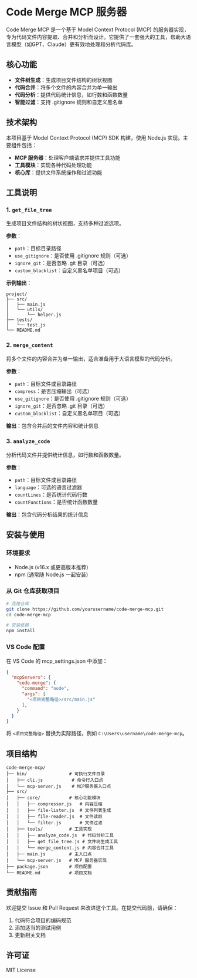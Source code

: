 # Code Merge MCP 服务器

Code Merge MCP 是一个基于 Model Context Protocol (MCP) 的服务器实现，专为代码文件内容提取、合并和分析而设计。它提供了一套强大的工具，帮助大语言模型（如GPT、Claude）更有效地处理和分析代码库。

## 核心功能

- **文件树生成**：生成项目文件结构的树状视图
- **代码合并**：将多个文件的内容合并为单一输出
- **代码分析**：提供代码统计信息，如行数和函数数量
- **智能过滤**：支持 .gitignore 规则和自定义黑名单

## 技术架构

本项目基于 Model Context Protocol (MCP) SDK 构建，使用 Node.js 实现。主要组件包括：

- **MCP 服务器**：处理客户端请求并提供工具功能
- **工具模块**：实现各种代码处理功能
- **核心库**：提供文件系统操作和过滤功能

## 工具说明

### 1. `get_file_tree`

生成项目文件结构的树状视图，支持多种过滤选项。

**参数**：
- `path`：目标目录路径
- `use_gitignore`：是否使用 .gitignore 规则（可选）
- `ignore_git`：是否忽略 .git 目录（可选）
- `custom_blacklist`：自定义黑名单项目（可选）

**示例输出**：
```
project/
├── src/
│   ├── main.js
│   └── utils/
│       └── helper.js
├── tests/
│   └── test.js
└── README.md
```

### 2. `merge_content`

将多个文件的内容合并为单一输出，适合准备用于大语言模型的代码分析。

**参数**：
- `path`：目标文件或目录路径
- `compress`：是否压缩输出（可选）
- `use_gitignore`：是否使用 .gitignore 规则（可选）
- `ignore_git`：是否忽略 .git 目录（可选）
- `custom_blacklist`：自定义黑名单项目（可选）

**输出**：包含合并后的文件内容和统计信息

### 3. `analyze_code`

分析代码文件并提供统计信息，如行数和函数数量。

**参数**：
- `path`：目标文件或目录路径
- `language`：可选的语言过滤器
- `countLines`：是否统计代码行数
- `countFunctions`：是否统计函数数量

**输出**：包含代码分析结果的统计信息

## 安装与使用

### 环境要求

- Node.js (v16.x 或更高版本推荐)
- npm (通常随 Node.js 一起安装)

### 从 Git 仓库获取项目

```bash
# 克隆仓库
git clone https://github.com/yourusername/code-merge-mcp.git
cd code-merge-mcp

# 安装依赖
npm install
```

### VS Code 配置

在 VS Code 的 mcp_settings.json 中添加：

```json
{
  "mcpServers": {
    "code-merge": {
      "command": "node",
      "args": [
        "<项目完整路径>/src/main.js"
      ],
    }
  }
}
```

将 `<项目完整路径>` 替换为实际路径，例如 `C:\Users\username\code-merge-mcp`。


## 项目结构

```
code-merge-mcp/
├── bin/                # 可执行文件目录
│   ├── cli.js           # 命令行入口点
│   └── mcp-server.js    # MCP服务器入口点
├── src/
│   ├── core/           # 核心功能模块
│   │   ├── compressor.js   # 内容压缩
│   │   ├── file-lister.js  # 文件列表生成
│   │   ├── file-reader.js  # 文件读取
│   │   └── filter.js       # 文件过滤
│   ├── tools/          # 工具实现
│   │   ├── analyze_code.js  # 代码分析工具
│   │   ├── get_file_tree.js # 文件树生成工具
│   │   └── merge_content.js # 内容合并工具
│   ├── main.js         # 主入口点
│   └── mcp-server.js   # MCP 服务器实现
├── package.json        # 项目配置
└── README.md           # 项目文档
```

## 贡献指南

欢迎提交 Issue 和 Pull Request 来改进这个工具。在提交代码前，请确保：

1. 代码符合项目的编码规范
2. 添加适当的测试用例
3. 更新相关文档

## 许可证

MIT License
